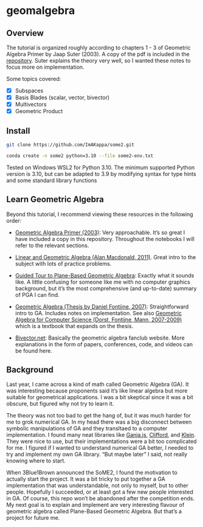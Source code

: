 geomalgebra
================

<!-- WARNING: THIS FILE WAS AUTOGENERATED! DO NOT EDIT! -->

## Overview

The tutorial is organized roughly according to chapters 1 - 3 of
Geometric Algebra Primer by Jaap Suter (2003). A copy of the pdf is
included in the [repository](https://github.com/ImAKappa/geomalgebra).
Suter explains the theory very well, so I wanted these notes to focus
more on implementation.

Some topics covered:

-   [x] Subspaces
-   [x] Basis Blades (scalar, vector, bivector)
-   [x] Multivectors
-   [x] Geometric Product

## Install

``` sh
git clone https://github.com/ImAKappa/some2.git

conda create -n some2 python=3.10 --file some2-env.txt
```

Tested on Windows WSL2 for Python 3.10. The minimum supported Python
version is 3.10, but can be adapted to 3.9 by modifying syntax for type
hints and some standard library functions

## Learn Geometric Algebra

Beyond this tutorial, I recommend viewing these resources in the
following order:

-   [Geometric Algebra Primer
    (2003)](http://www.jaapsuter.com/geometric-algebra.pdf): Very
    approachable. It’s so great I have included a copy in this
    repository. Throughout the notebooks I will refer to the relevant
    sections.

-   [Linear and Geometric Algebra (Alan Macdonald,
    2011)](http://www.faculty.luther.edu/~macdonal/laga/). Great intro
    to the subject with lots of practice problems.

-   [Guided Tour to Plane-Based Geometric
    Algebra](https://bivector.net/PGA4CS.html): Exactly what it sounds
    like. A little confusing for someone like me with no computer
    graphics background, but it’s the most comprehensive (and
    up-to-date) summary of PGA I can find.

-   [Geometric Algebra (Thesis by Daniel Fontijne,
    2007)](https://pure.uva.nl/ws/files/4375498/52687_fontijne.pdf):
    Straightforward intro to GA. Includes notes on implementation. See
    also [Geometric Algebra for Computer Science (Dorst, Fontijne, Mann,
    2007-2009)](https://geometricalgebra.org/) which is a textbook that
    expands on the thesis.

-   [Bivector.net](https://bivector.net/tools.html): Basically the
    geometric algebra fanclub website. More explanations in the form of
    papers, conferences, code, and videos can be found here.

## Background

Last year, I came across a kind of math called Geometric Algebra (GA).
It was interesting because proponents said it’s like linear algebra but
more suitable for geometrical applications. I was a bit skeptical since
it was a bit obscure, but figured why not try to learn it.

The theory was not too bad to get the hang of, but it was much harder
for me to grok numerical GA. In my head there was a big disconnect
between symbolic manipulations of GA and they transltaed to a computer
implementation. I found many neat libraries like
[Ganja.js](https://github.com/enkimute/ganja.js),
[Clifford](https://github.com/pygae/clifford), and
[Klein](https://github.com/jeremyong/klein). They were nice to use, but
their implementations were a bit too complicated for me. I figured if I
wanted to understand numerical GA better, I needed to try and implement
my own GA library. “But maybe later” I said, not really knowing where to
start.

When 3Blue1Brown announced the SoME2, I found the motivation to actually
start the project. It was a bit tricky to put together a GA
implementation that was understandable, not only to myself, but to other
people. Hopefully I succeeded, or at least got a few new people
interested in GA. Of course, this repo won’t be abandoned after the
competition ends. My next goal is to explain and implement are very
interesting flavour of geometric algebra called Plane-Based Geometric
Algebra. But that’s a project for future me.
